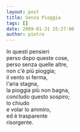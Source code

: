 ```yaml
---
layout: post
title: Senza Pioggia
tags: []
date: 2009-01-31 15:27:00
author: pietro
---
```

In questi pensieri<br/>perso dopo queste cose,<br/>perso senza quelle altre,<br/>non c'è più pioggia;<br/>il vento si ferma,<br/>l'aria stagna,<br/>la pioggia più non bagna,<br/>concludo questo sospiro;<br/>lo chiudo<br/>e volar lo ammiro,<br/>ed è trasparente<br/>risorgente.
